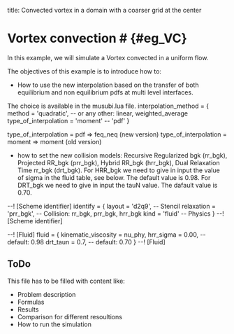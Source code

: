 title: Convected vortex in a domain with a coarser grid at the center

# Vortex convection # {#eg_VC}

In this example, we will simulate a Vortex convected in a uniform flow.

The objectives of this example is to introduce how to:
* How to use the new interpolation based on the transfer of both
  equilibrium and non equilibrium pdfs at multi level interfaces.
  
The choice is available in the musubi.lua file.
interpolation_method = {
  method = 'quadratic', -- or any other: linear, weighted_average
  type_of_interpolation = 'moment'  -- 'pdf' 
}

type_of_interpolation = pdf => feq_neq (new version)
type_of_interpolation = moment => moment (old version)

* how to set the new collision models: 
    Recursive Regularized bgk (rr_bgk), 
    Projected RR_bgk (prr_bgk), 
    Hybrid RR_bgk (hrr_bgk), 
    Dual Relaxation Time rr_bgk (drt_bgk). 
  For HRR_bgk we need to give in input the value of sigma in the fluid 
  table, see below. The default value is 0.98. For DRT_bgk we need to 
  give in input the tauN value. The dafault value is 0.70.

--! [Scheme identifier]
identify = {
  layout = 'd2q9',    -- Stencil
  relaxation = 'prr_bgk', -- Collision: rr_bgk, prr_bgk, hrr_bgk
  kind = 'fluid'      -- Physics
}
--! [Scheme identifier]

--! [Fluid]
fluid = {
  kinematic_viscosity = nu_phy,
  hrr_sigma = 0.00, -- default: 0.98
  drt_taun = 0.7, -- default: 0.70
}
--! [Fluid]


## ToDo ##
This file has to be filled with content like:
* Problem description
* Formulas
* Results
* Comparison for different resoultions
* How to run the simulation
